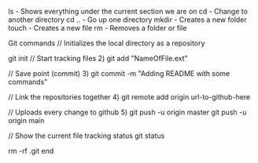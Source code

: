 ls - Shows everything under the current section we are on
cd - Change to another directory
cd .. - Go up one directory
mkdir - Creates a new folder
touch - Creates a new file
rm - Removes a folder or file

Git commands
// Initializes the local directory as a repository

git init
// Start tracking files
2) git add "NameOfFile.ext"

// Save point (commit)
3) git commit -m "Adding README with some commands"

// Link the repositories together
4) git remote add origin url-to-github-here

// Uploads every change to github
5) git push -u origin master
git push -u origin main

// Show the current file tracking status
git status

rm -rf .git
 end
 
